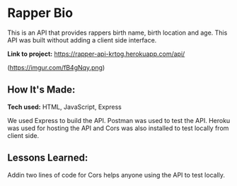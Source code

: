 # Rapper Bio
This is an API that provides rappers birth name, birth location and age. This API was built without adding a client side interface. 

**Link to project:** https://rapper-api-krtog.herokuapp.com/api/

(https://imgur.com/fB4gNqy.png)

## How It's Made:

**Tech used:** HTML, JavaScript, Express

We used Express to build the API. Postman was used to test the API. Heroku was used for hosting the API and Cors was also installed to test locally from client side.  


## Lessons Learned:

Addin two lines of code for Cors helps anyone using the API to test locally. 






